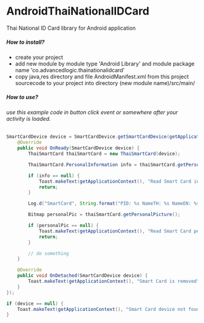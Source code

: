 # AndroidThaiNationalIDCard
Thai National ID Card library for Android application

##### How to install?
- create your project
- add new module by module type 'Android Library' and module package name 'co.advancedlogic.thainationalidcard'
- copy java,res directory and file AndroidManifest.xml from this project sourcecode to your project
  into directory (new module name)/src/main/

##### How to use?
###### use this example code in button click event or somewhere after your activity is loaded.

```java
SmartCardDevice device = SmartCardDevice.getSmartCardDevice(getApplicationContext(), "Smart Card", new SmartCardDevice.SmartCardDeviceEvent() {
    @Override
    public void OnReady(SmartCardDevice device) {
        ThaiSmartCard thaiSmartCard = new ThaiSmartCard(device);

        ThaiSmartCard.PersonalInformation info = thaiSmartCard.getPersonalInformation();

        if (info == null) {
            Toast.makeText(getApplicationContext(), "Read Smart Card information failed", Toast.LENGTH_LONG).show();
            return;
        }

        Log.d("SmartCard", String.format("PID: %s NameTH: %s NameEN: %s BirthDate: %s", info.PersonalID, info.NameTH, info.NameEN, info.BirthDate));

        Bitmap personalPic = thaiSmartCard.getPersonalPicture();

        if (personalPic == null) {
            Toast.makeText(getApplicationContext(), "Read Smart Card personal picture failed", Toast.LENGTH_LONG).show();
            return;
        }

        // do something
    }

    @Override
    public void OnDetached(SmartCardDevice device) {
        Toast.makeText(getApplicationContext(), "Smart Card is removed", Toast.LENGTH_LONG).show();
    }
});

if (device == null) {
    Toast.makeText(getApplicationContext(), "Smart Card device not found", Toast.LENGTH_LONG).show();
}

```
